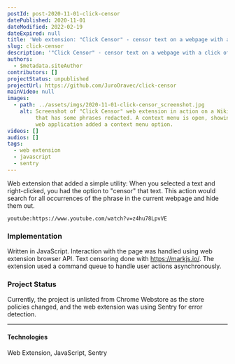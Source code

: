 ```yaml
---
postId: post-2020-11-01-click-censor
datePublished: 2020-11-01
dateModified: 2022-02-19
dateExpired: null
title: 'Web extension: "Click Censor" - censor text on a webpage with a click of a button'
slug: click-censor
description: '"Click Censor" - censor text on a webpage with a click of a button'
authors:
  - $metadata.siteAuthor
contributors: []
projectStatus: unpublished
projectUrl: https://github.com/JuroOravec/click-censor
mainVideo: null
images:
  - path: ../assets/imgs/2020-11-01-click-censor_screenshot.jpg
    alt: Screenshot of "Click Censor" web extension in action on a Wikipedia page
         that has some phrases redacted. A context menu is open, showing that the
         web application added a context menu option.
videos: []
audios: []
tags:
  - web extension
  - javascript
  - sentry
---
```


Web extension that added a simple utility: When you selected a text and right-clicked, you had the option to "censor" that text. This action would search for all occurrences of the phrase in the current webpage and hide them out.

`youtube:https://www.youtube.com/watch?v=z4hu78LpvVE`

### Implementation

Written in JavaScript. Interaction with the page was handled using
web extension browser API. Text censoring done with https://markjs.io/.
The extension used a command queue to handle user actions asynchronously.

### Project Status

Currently, the project is unlisted from Chrome Webstore as the store
policies changed, and the web extension was using Sentry for error detection.

---

#### Technologies

Web Extension,
JavaScript,
Sentry
